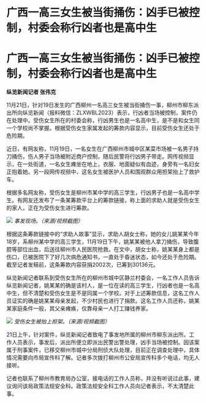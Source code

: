 # 广西一高三女生被当街捅伤：凶手已被控制，村委会称行凶者也是高中生

# 广西一高三女生被当街捅伤：凶手已被控制，村委会称行凶者也是高中生

**纵览新闻记者 张伟克**

11月21日，针对19日发生的广西柳州一名高三女生被当街捅伤一事，柳州市柳东派出所向纵览新闻（报料微信：ZLXWBL2023）表示，行凶者当场被控制，案件仍在处理中。受伤女生所在的村委会称，行凶男生也是一名高中生，是不是和女生同一个学校尚不掌握。根据受伤女生家属发起的筹款内容显示，目前受伤女生还处于危险期。

近日，有网友称，11月19日，一名女生在广西柳州市城中区某菜市场被一名男子持刀捅伤，伤人男子当场被附近商户控制，随后民警将行凶男子带走。网传视频显示，在一处街道，一名女生瘫坐在地上，衣服、地面疑似有血迹，身旁有一名妇女正抱着她。另一段网传视频中，这名女生被医护人员和围观群众用担架抬上了救护车。

根据多名网友称，受伤女生是柳州市某中学的高三学生，行凶男子也是一名高中学生。有网友还发布了一条某筹款平台上的筹款链接，称上面的求助人就是受伤女生的家人，正在为受伤女生进行筹款。

![](https://inews.gtimg.com/om_bt/O4A1OxstoJ3rrwDHBq1HPDPSy-86amB_TYarZ8OxQMr0cAA/1000)
_事发现场。（来源/视频截图）_

根据这条筹款链接中的“求助人故事”显示，求助人胡女士称，她的女儿姚某某今年18岁，系柳州某中学的高三学生，11月19日下午，姚某某被他人拿刀捅伤，导致腹腔等部位出血，后送往柳州市人民医院抢救。在文中，胡女士称，姚某某身上都是伤口，已被医院下了好几次病危通知书，一直处于昏迷状态，如今还处于危险期。截至记者发稿前，这条筹款内容获捐2002次，已筹到30136元。

纵览新闻记者联系到受伤女生所在的柳州市城中区静兰村委会，一名工作人员告诉纵览新闻记者，姚某某的确是该村人，是一位在读的高三学生，行凶者也是一名高中生，但不清楚和受伤女生是不是同属一个学校。对于上述筹款信息，这名工作人员证实的确是姚某某母亲发起，不少村民也进行了捐款。这名工作人员还称，姚某某家庭条件一般，其父亲瘫痪，仅靠母亲一人打工赚钱养家。

![](https://inews.gtimg.com/om_bt/OQckmVyLoJgc7U1WkrZhNXZpBY20cxHyu6WTqyskfJ3DEAA/1000)
_受伤女生被抬上担架。（来源/视频截图）_

21日上午，针对案件，纵览新闻记者致电了事发地所属的柳州市柳东派出所。工作人员表示，事发后，派出所便立即派出民警出警处理，凶手当场被控制。因该案属于刑事案件，已移交柳州市城中分局刑侦大队处理，目前正在调查处理中，具体情况需要向市局宣传科了解。记者多次拨打柳州市公安局宣传科多个电话，均无人接听。

记者也联系了柳州市教育局办公室，接电话的工作人员称，并没有听说过此事，建议询问该局政策法规安全科。政策法规安全科工作人员向记者表示，不太清楚此事。

